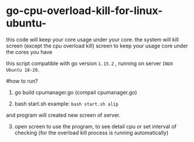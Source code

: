 # go-cpu-overload-kill-for-linux-ubuntu-
this code will keep your core usage under your core. the system will kill screen (except the cpu overload kill) screen to keep your usage core under the cores you have

this script compatible with go version `1.15.2` , running on server `INUX Ubuntu 18-20`.

#how to run?

1. go build cpumanager.go (compail cpumanager.go)

2. bash start.sh <query>
   example: `bash start.sh alip`

and program will created new screen of server.

3. open screen to use the program, to see detail cpu or set interval of checking (for the overload kill process is running automatically)

